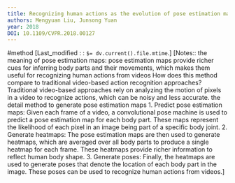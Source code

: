 ```yaml
---
title: Recognizing human actions as the evolution of pose estimation maps
authors: Mengyuan Liu, Junsong Yuan
year: 2018
DOI: 10.1109/CVPR.2018.00127
---
```

#method 
[Last_modified : : `$= dv.current().file.mtime`.]
[Notes::
the meaning of pose estimation maps:
	 pose estimation maps provide richer cues for inferring body parts and their movements, which makes them useful for recognizing human actions from videos
How does this method compare to traditional video-based action recognition approaches?
	Traditional video-based approaches rely on analyzing the motion of pixels in a video to recognize actions, which can be noisy and less accurate.
the detail method to generate pose estimation maps 
	1. Predict pose estimation maps: Given each frame of a video, a convolutional pose machine is used to predict a pose estimation map for each body part. These maps represent the likelihood of each pixel in an image being part of a specific body joint. 
	2. Generate heatmaps: The pose estimation maps are then used to generate heatmaps, which are averaged over all body parts to produce a single heatmap for each frame. These heatmaps provide richer information to reflect human body shape. 
	3. Generate poses: Finally, the heatmaps are used to generate poses that denote the location of each body part in the image. These poses can be used to recognize human actions from videos.]